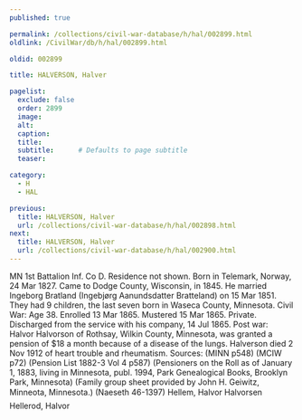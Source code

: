 ```yaml
---
published: true

permalink: /collections/civil-war-database/h/hal/002899.html
oldlink: /CivilWar/db/h/hal/002899.html

oldid: 002899

title: HALVERSON, Halver

pagelist:
  exclude: false
  order: 2899
  image: 
  alt:
  caption:
  title:
  subtitle:      # Defaults to page subtitle
  teaser:

category: 
  - H 
  - HAL

previous:
  title: HALVERSON, Halver
  url: /collections/civil-war-database/h/hal/002898.html  
next:
  title: HALVERSON, Halver
  url: /collections/civil-war-database/h/hal/002900.html   
---
```

MN 1st Battalion Inf. Co D. Residence not shown. Born in Telemark, Norway, 24 Mar 1827. Came to Dodge County, Wisconsin, in 1845. He married Ingeborg Bratland (Ingebj&oslash;rg Aanundsdatter Bratteland) on 15 Mar 1851. They had 9 children, the last seven born in Waseca County, Minnesota. Civil War: Age 38. Enrolled 13 Mar 1865. Mustered 15 Mar 1865. Private. Discharged from the service with his company, 14 Jul 1865. Post war: Halvor Halvorson of Rothsay, Wilkin County, Minnesota, was granted a pension of $18 a month because of a disease of the lungs. Halverson died 2 Nov 1912 of heart trouble and rheumatism. Sources: (MINN p548) (MCIW p72) (Pension List 1882-3 Vol 4 p587) (Pensioners on the Roll as of January 1, 1883, living in Minnesota, publ. 1994, Park Genealogical Books, Brooklyn Park, Minnesota) (Family group sheet provided by John H. Geiwitz, Minneota, Minnesota.) (Naeseth &#146;46-1397) &#147;Hellem, Halvor Halvorsen&#148; &#147;Hellerod, Halvor&#148;